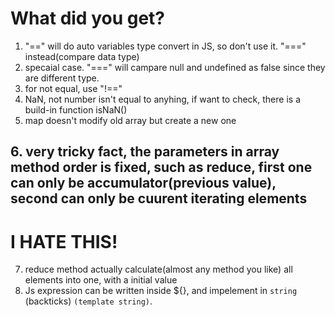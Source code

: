 # What did you get?
1. "==" will do auto variables type convert in JS, so don't use it. "===" instead(compare data type)
2. specaial case. "===" will campare null and undefined as false since they are different type. 
3. for not equal, use "!=="
4. NaN, not number isn't equal to anyhing, if want to check, there is a build-in function isNaN()
5. map doesn't modify old array but create a new one
## 6. very tricky fact, the parameters in array method order is fixed, such as reduce, first one can only be accumulator(previous value), second can only be cuurent iterating elements
# I HATE THIS!
7. reduce method actually calculate(almost any method you like) all elements into one, with a initial value
8. Js expression can be written inside ${}, and impelement in `string` (backticks) `(template string)`.